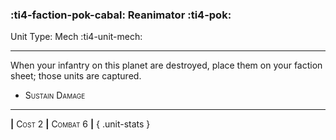 ### :ti4-faction-pok-cabal: **Reanimator** :ti4-pok:

Unit Type: Mech :ti4-unit-mech:

---

When your infantry on this planet are destroyed, place them on your faction sheet; those units are captured.

* <span style="font-variant:small-caps;">Sustain Damage</span> 


---

__|__ <span style="font-variant:small-caps;">Cost 2</span> __|__ <span style="font-variant:small-caps;">Combat 6</span> __|__
{ .unit-stats }
